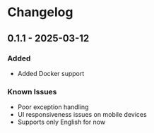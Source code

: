 # Changelog

## 0.1.1 - 2025-03-12

### Added
- Added Docker support

### Known Issues
- Poor exception handling
- UI responsiveness issues on mobile devices
- Supports only English for now
